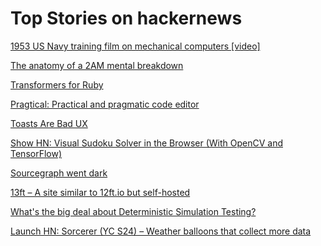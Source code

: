 # Top Stories on hackernews <br />
[1953 US Navy training film on mechanical computers [video]](https://www.youtube.com/watch?v=gwf5mAlI7Ug)

[The anatomy of a 2AM mental breakdown](https://zarar.dev/anatomy-of-a-mental-breakdown/)

[Transformers for Ruby](https://github.com/ankane/transformers-ruby)

[Pragtical: Practical and pragmatic code editor](https://pragtical.dev/)

[Toasts Are Bad UX](https://maxschmitt.me/posts/toasts-bad-ux)

[Show HN: Visual Sudoku Solver in the Browser (With OpenCV and TensorFlow)](https://sudoku.dotslashdan.com/)

[Sourcegraph went dark](https://eric-fritz.com/articles/sourcegraph-went-dark/)

[13ft – A site similar to 12ft.io but self-hosted](https://github.com/wasi-master/13ft)

[What's the big deal about Deterministic Simulation Testing?](https://notes.eatonphil.com/2024-08-20-deterministic-simulation-testing.html)

[Launch HN: Sorcerer (YC S24) – Weather balloons that collect more data]()
